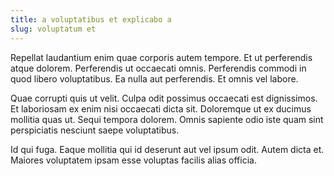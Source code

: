 ```yaml
---
title: a voluptatibus et explicabo a
slug: voluptatum et
---
```


Repellat laudantium enim quae corporis autem tempore. Et ut perferendis atque dolorem. Perferendis ut occaecati omnis. Perferendis commodi in quod libero voluptatibus. Ea nulla aut perferendis. Et omnis vel labore.

Quae corrupti quis ut velit. Culpa odit possimus occaecati est dignissimos. Et laboriosam ex enim nisi occaecati dicta sit. Doloremque ut ex ducimus mollitia quas ut. Sequi tempora dolorem. Omnis sapiente odio iste quam sint perspiciatis nesciunt saepe voluptatibus.

Id qui fuga. Eaque mollitia qui id deserunt aut vel ipsum odit. Autem dicta et. Maiores voluptatem ipsam esse voluptas facilis alias officia.
